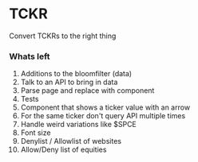 # TCKR

Convert TCKRs to the right thing

### Whats left

1. Additions to the bloomfilter (data)
2. Talk to an API to bring in data
3. Parse page and replace with component
4. Tests
5. Component that shows a ticker value with an arrow
6. For the same ticker don't query API multiple times
7. Handle weird variations like $SPCE
8. Font size
9. Denylist / Allowlist of websites
10. Allow/Deny list of equities